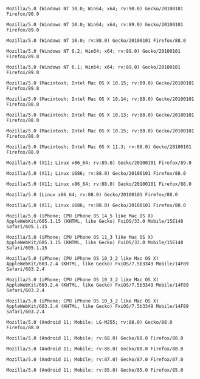 
`Mozilla/5.0 (Windows NT 10.0; Win64; x64; rv:90.0) Gecko/20100101 Firefox/90.0`

`Mozilla/5.0 (Windows NT 10.0; Win64; x64; rv:89.0) Gecko/20100101 Firefox/89.0`

`Mozilla/5.0 (Windows NT 10.0; rv:88.0) Gecko/20100101 Firefox/88.0`

`Mozilla/5.0 (Windows NT 6.2; Win64; x64; rv:89.0) Gecko/20100101 Firefox/89.0`

`Mozilla/5.0 (Windows NT 6.1; Win64; x64; rv:89.0) Gecko/20100101 Firefox/89.0`

`Mozilla/5.0 (Macintosh; Intel Mac OS X 10.15; rv:89.0) Gecko/20100101 Firefox/89.0`

`Mozilla/5.0 (Macintosh; Intel Mac OS X 10.14; rv:88.0) Gecko/20100101 Firefox/88.0`

`Mozilla/5.0 (Macintosh; Intel Mac OS X 10.13; rv:88.0) Gecko/20100101 Firefox/88.0`

`Mozilla/5.0 (Macintosh; Intel Mac OS X 10.15; rv:88.0) Gecko/20100101 Firefox/88.0`

`Mozilla/5.0 (Macintosh; Intel Mac OS X 11.3; rv:88.0) Gecko/20100101 Firefox/88.0`

`Mozilla/5.0 (X11; Linux x86_64; rv:89.0) Gecko/20100101 Firefox/89.0`

`Mozilla/5.0 (X11; Linux i686; rv:88.0) Gecko/20100101 Firefox/88.0`

`Mozilla/5.0 (X11; Linux x86_64; rv:88.0) Gecko/20100101 Firefox/88.0`

`Mozilla/5.0 (Linux x86_64; rv:88.0) Gecko/20100101 Firefox/88.0`

`Mozilla/5.0 (X11; Linux i686; rv:88.0) Gecko/20100101 Firefox/88.0`

`Mozilla/5.0 (iPhone; CPU iPhone OS 14_5 like Mac OS X) AppleWebKit/605.1.15 (KHTML, like Gecko) FxiOS/33.0 Mobile/15E148 Safari/605.1.15`

`Mozilla/5.0 (iPhone; CPU iPhone OS 11_3 like Mac OS X) AppleWebKit/605.1.15 (KHTML, like Gecko) FxiOS/33.0 Mobile/15E148 Safari/605.1.15`

`Mozilla/5.0 (iPhone; CPU iPhone OS 10_3_2 like Mac OS X) AppleWebKit/603.2.4 (KHTML, like Gecko) FxiOS/7.5b3349 Mobile/14F89 Safari/603.2.4`

`Mozilla/5.0 (iPhone; CPU iPhone OS 10_3_2 like Mac OS X) AppleWebKit/603.2.4 (KHTML, like Gecko) FxiOS/7.5b3349 Mobile/14F89 Safari/603.2.4`

`Mozilla/5.0 (iPhone; CPU iPhone OS 10_3_2 like Mac OS X) AppleWebKit/603.2.4 (KHTML, like Gecko) FxiOS/7.5b3349 Mobile/14F89 Safari/603.2.4`

`Mozilla/5.0 (Android 11; Mobile; LG-M255; rv:88.0) Gecko/88.0 Firefox/88.0`

`Mozilla/5.0 (Android 11; Mobile; rv:68.0) Gecko/68.0 Firefox/88.0`

`Mozilla/5.0 (Android 11; Mobile; rv:88.0) Gecko/88.0 Firefox/88.0`

`Mozilla/5.0 (Android 11; Mobile; rv:87.0) Gecko/87.0 Firefox/87.0`

`Mozilla/5.0 (Android 11; Mobile; rv:85.0) Gecko/85.0 Firefox/85.0`
